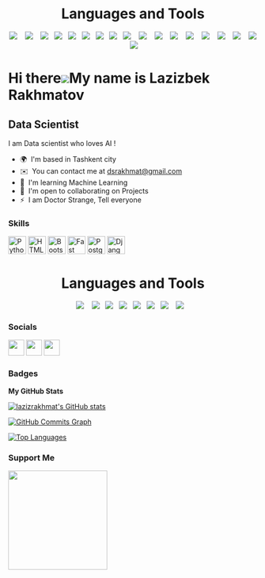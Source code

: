 
<h1 align="center">  Languages and Tools </h2>
<p align="center">
   <img src="https://img.shields.io/badge/-Python-02050f?logo=python&logoColor=3aaded&style=for-the-badge" />&nbsp;&nbsp;&nbsp;
   <img src="https://img.shields.io/badge/-Numpy-02050f?logo=numpy&logoColor=3aaded&style=for-the-badge" />&nbsp;&nbsp;&nbsp;
   <img src="https://img.shields.io/badge/-Pandas-02050f?logo=pandas&logoColor=2f6ad7&style=for-the-badge" />&nbsp;&nbsp;
   <img src="https://img.shields.io/badge/-Matplotlib-02050f?logo=matplotlib&logoColor=white&style=for-the-badge" />&nbsp;&nbsp;
   <img src="https://img.shields.io/badge/-Seaborn-02050f?logo=matplotlib&logoColor=white&style=for-the-badge" />&nbsp;&nbsp;
   <img src="https://img.shields.io/badge/-Streamlit-02050f?logo=streamlit&logoColor=d0312d&style=for-the-badge" />&nbsp;&nbsp;
   <img src="https://img.shields.io/badge/-Selenium-02050f?logo=selenium&logoColor=3cb043&style=for-the-badge" />&nbsp;&nbsp;
   <img src="https://img.shields.io/badge/-Beautifulsoup-02050f?logo=matplotlib&logoColor=white&style=for-the-badge" />&nbsp;&nbsp;
   <img src="https://img.shields.io/badge/-Sklearn-02050f?logo=scikit-learn&logoColor=3aaded&style=for-the-badge" />&nbsp;&nbsp;&nbsp;
   <img src="https://img.shields.io/badge/-Pytorch-02050f?logo=pytorch&logoColor=d0312d&style=for-the-badge" />&nbsp;&nbsp;&nbsp;
   <img src="https://img.shields.io/badge/-OpenCV-02050f?logo=OpenCV&logoColor=3cb043&style=for-the-badge" />&nbsp;&nbsp;&nbsp;
   <img src="https://img.shields.io/badge/-SpaCy-02050f?logo=spacy&logoColor=3aaded&style=for-the-badge" />&nbsp;&nbsp;&nbsp;
   <img src="https://img.shields.io/badge/-HTML-02050f?logo=html5&logoColor=d0312de&style=for-the-badge" />&nbsp;&nbsp;&nbsp;
   <img src="https://img.shields.io/badge/-CSS-02050f?logo=css3&logoColor=2f6ad7&style=for-the-badge" />&nbsp;&nbsp;&nbsp;
   <img src="https://img.shields.io/badge/-Bootstrap-02050f?logo=bootstrap&logoColor=563d7c&style=for-the-badge" />&nbsp;&nbsp;&nbsp;
   <img src="https://img.shields.io/badge/-PostgreSQL-02050f?logo=postgresql&logoColor=3aaded&style=for-the-badge" />&nbsp;&nbsp;&nbsp;
   <img src="https://img.shields.io/badge/-Flask-02050f?logo=flask&logoColor=white&style=for-the-badge" />&nbsp;&nbsp;&nbsp;
   <img src="https://img.shields.io/badge/-Docker-02050f?logo=docker&logoColor=3aaded&style=for-the-badge" />&nbsp;&nbsp;&nbsp;
</p>



Hi there![](https://user-images.githubusercontent.com/18350557/176309783-0785949b-9127-417c-8b55-ab5a4333674e.gif)My name is Lazizbek Rakhmatov
==========================================================================================================================================

Data Scientist
--------------

I am Data scientist who loves AI !

* 🌍  I'm based in Tashkent city
* ✉️  You can contact me at [dsrakhmat@gmail.com](mailto:lazizrakhmat@gmail.com)
* 🧠  I'm learning Machine Learning
* 🤝  I'm open to collaborating on Projects
* ⚡  I am Doctor Strange, Tell everyone

### Skills


<p align="left">
<a href="https://www.python.org/" target="_blank" rel="noreferrer"><img src="https://raw.githubusercontent.com/danielcranney/readme-generator/main/public/icons/skills/python-colored.svg" width="36" height="36" alt="Python" /></a>
<a href="https://developer.mozilla.org/en-US/docs/Glossary/HTML5" target="_blank" rel="noreferrer"><img src="https://raw.githubusercontent.com/danielcranney/readme-generator/main/public/icons/skills/html5-colored.svg" width="36" height="36" alt="HTML5" /></a>
<a href="https://getbootstrap.com/" target="_blank" rel="noreferrer"><img src="https://raw.githubusercontent.com/danielcranney/readme-generator/main/public/icons/skills/bootstrap-colored.svg" width="36" height="36" alt="Bootstrap" /></a>
<a href="https://fastapi.tiangolo.com/" target="_blank" rel="noreferrer"><img src="https://raw.githubusercontent.com/danielcranney/readme-generator/main/public/icons/skills/fastapi-colored.svg" width="36" height="36" alt="Fast API" /></a>
<a href="https://www.postgresql.org/" target="_blank" rel="noreferrer"><img src="https://raw.githubusercontent.com/danielcranney/readme-generator/main/public/icons/skills/postgresql-colored.svg" width="36" height="36" alt="PostgreSQL" /></a>
<a href="https://www.djangoproject.com/" target="_blank" rel="noreferrer"><img src="https://raw.githubusercontent.com/danielcranney/readme-generator/main/public/icons/skills/django-colored.svg" width="36" height="36" alt="Django" /></a>
</p>


<h1 align="center">  Languages and Tools </h2>
<p align="center">
   <img src="https://img.shields.io/badge/-Numpy-0a2463?logo=numpy&logoColor=white&style=for-the-badge" />&nbsp;&nbsp;&nbsp;
   <img src="https://img.shields.io/badge/-Pandas-0a2463?logo=pandas&logoColor=white&style=for-the-badge" />&nbsp;&nbsp;
   <img src="https://img.shields.io/badge/-Matplotlib-0a2463?logo=matplotlib&logoColor=white&style=for-the-badge" />&nbsp;&nbsp;
   <img src="https://img.shields.io/badge/-Seaborn-0a2463?logo=matplotlib&logoColor=white&style=for-the-badge" />&nbsp;&nbsp;
   <img src="https://img.shields.io/badge/-Selenium-0a2463?logo=selenium&logoColor=white&style=for-the-badge" />&nbsp;&nbsp;
   <img src="https://img.shields.io/badge/-Beautifulsoup-0a2463?logo=matplotlib&logoColor=white&style=for-the-badge" />&nbsp;&nbsp;
   <img src="https://img.shields.io/badge/-Sklearn-0a2463?logo=scikit-learn&logoColor=white&style=for-the-badge" />&nbsp;&nbsp;&nbsp;
   <img src="https://img.shields.io/badge/-Pytorch-0a2463?logo=pytorch&logoColor=white&style=for-the-badge" />&nbsp;&nbsp;&nbsp;
</p>

### Socials

<p align="left"> <a href="https://www.github.com/lazizrakhmat" target="_blank" rel="noreferrer"><img src="https://raw.githubusercontent.com/danielcranney/readme-generator/main/public/icons/socials/github.svg" width="32" height="32" /></a> <a href="https://www.linkedin.com/in/laziz-rakhmat" target="_blank" rel="noreferrer"><img src="https://raw.githubusercontent.com/danielcranney/readme-generator/main/public/icons/socials/linkedin.svg" width="32" height="32" /></a> <a href="http://www.medium.com/@lazizrakhmat" target="_blank" rel="noreferrer"><img src="https://raw.githubusercontent.com/danielcranney/readme-generator/main/public/icons/socials/medium.svg" width="32" height="32" /></a></p>

### Badges

<b>My GitHub Stats</b>

<a href="http://www.github.com/lazizrakhmat"><img src="https://github-readme-stats.vercel.app/api?username=lazizrakhmat&show_icons=true&hide=&count_private=true&title_color=0891b2&text_color=ffffff&icon_color=0891b2&bg_color=1c1917&hide_border=true&show_icons=true" alt="lazizrakhmat's GitHub stats" /></a>

<a href="http://www.github.com/lazizrakhmat"><img src="https://activity-graph.herokuapp.com/graph?username=lazizrakhmat&bg_color=1c1917&color=ffffff&line=0891b2&point=ffffff&area_color=1c1917&area=true&hide_border=true&custom_title=GitHub%20Commits%20Graph" alt="GitHub Commits Graph" /></a>

<a href="https://github.com/lazizrakhmat" align="left"><img src="https://github-readme-stats.vercel.app/api/top-langs/?username=lazizrakhmat&langs_count=10&title_color=0891b2&text_color=ffffff&icon_color=0891b2&bg_color=1c1917&hide_border=true&locale=en&custom_title=Top%20%Languages" alt="Top Languages" /></a>

### Support Me

<a href="https://www.buymeacoffee.com/ "><img src="https://cdn.buymeacoffee.com/buttons/v2/default-yellow.png" width="200" /></a>
                   
